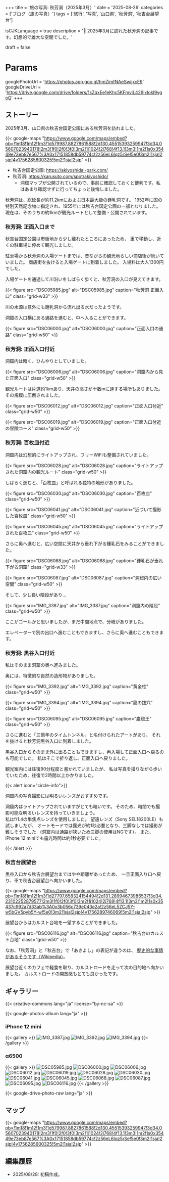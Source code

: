 +++
title = '旅の写真: 秋芳洞（2025年3月）'
date = '2025-08-26'
categories = ['ブログ（旅の写真）']
tags = ['旅行', '写真', '山口県', '秋芳洞', '秋吉台展望台']

isCJKLanguage = true
description = '🔦 2025年3月に訪れた秋芳洞の記事です。幻想的で雄大な空間でした。'

draft = false

# Params
googlePhotoUrl = 'https://photos.app.goo.gl/hmZimfNAeSwijxcE9'
googleDriveUrl = 'https://drive.google.com/drive/folders/1sZqxEe1eKhc5KFmviL429lxIokl9ygoQ'
+++


## ストーリー

2025年3月、山口県の秋吉台国定公園にある秋芳洞を訪れました。

{{< google-maps "https://www.google.com/maps/embed?pb=!1m18!1m12!1m3!1d579987.8827861588!2d130.45515393259947!3d34.05607023940178!2m3!1f0!2f0!3f0!3m2!1i1024!2i768!4f13.1!3m3!1m2!1s0x35449e73eb87e567%3A0x17151858db59774c!2z56eL6Iqz5rSe!5e0!3m2!1sja!2sjp!4v1756285600325!5m2!1sja!2sjp" >}}

- 秋吉台国定公園: https://akiyoshidai-park.com/
- 秋芳洞: https://karusuto.com/spot/akiyoshido/
    - 洞窟マップが公開されているので、事前に確認しておくと便利です。私はあまり確認せずに行ってちょっと後悔しました。

秋芳洞は、総延長が約11.2kmにおよぶ日本最大級の鍾乳洞です。
1952年に国の特別天然記念物に指定され、1955年には秋吉台国定公園の一部となりました。
現在は、そのうちの約1kmが観光ルートとして整備・公開されています。


### 秋芳洞: 正面入口まで

秋吉台国定公園は市街地から少し離れたところにあったため、
車で移動し、近くの駐車場に停めて観光しました。

駐車場から秋芳洞の入場ゲートまでは、昔ながらの観光地らしい商店街が続いていました。
商店街を抜けると入場ゲートに到着しました。
入場料は大人1300円でした。

入場ゲートを通過して川沿いをしばらく歩くと、秋芳洞の入口が見えてきます。

{{< figure
    src="DSC05985.jpg"
    alt="DSC05985.jpg"
    caption="秋芳洞 正面入口"
    class="grid-w33"
    >}}

川の水源は意外にも鍾乳洞から流れ出る水だったようです。

洞窟の入口横にある通路を進むと、中へ入ることができます。

{{< figure
    src="DSC06000.jpg"
    alt="DSC06000.jpg"
    caption="正面入口の通路"
    class="grid-w50"
    >}}


### 秋芳洞: 正面入口付近

洞窟内は暗く、ひんやりとしていました。

{{< figure
    src="DSC06006.jpg"
    alt="DSC06006.jpg"
    caption="洞窟内から見た正面入口"
    class="grid-w50"
    >}}


観光ルートは片道約1kmあり、天井の高さが十数mに達する場所もありました。
その規模に圧倒されました。

{{< figure
    src="DSC06012.jpg"
    alt="DSC06012.jpg"
    caption="正面入口付近"
    class="grid-w50"
    >}}

{{< figure
    src="DSC06019.jpg"
    alt="DSC06019.jpg"
    caption="正面入口付近の冒険コース"
    class="grid-w50"
    >}}


### 秋芳洞: 百枚皿付近

洞窟内は幻想的にライトアップされ、フリーWiFiも整備されていました。

{{< figure
    src="DSC06028.jpg"
    alt="DSC06028.jpg"
    caption="ライトアップされた洞窟内の観光ルート"
    class="grid-w50"
    >}}


しばらく進むと、「百枚皿」と呼ばれる独特の地形がありました。

{{< figure
    src="DSC06030.jpg"
    alt="DSC06030.jpg"
    caption="百枚皿"
    class="grid-w50"
    >}}

{{< figure
    src="DSC06041.jpg"
    alt="DSC06041.jpg"
    caption="近づいて撮影した百枚皿"
    class="grid-w50"
    >}}

{{< figure
    src="DSC06045.jpg"
    alt="DSC06045.jpg"
    caption="ライトアップされた百枚皿"
    class="grid-w50"
    >}}


さらに奥へ進むと、広い空間に天井から垂れ下がる鍾乳石をみることができました。

{{< figure
    src="DSC06068.jpg"
    alt="DSC06068.jpg"
    caption="鍾乳石が垂れ下がる洞窟"
    class="grid-w33"
    >}}

{{< figure
    src="DSC06087.jpg"
    alt="DSC06087.jpg"
    caption="洞窟内の広い空間"
    class="grid-w50"
    >}}


そして、少し長い階段があり...

{{< figure
    src="IMG_3387.jpg"
    alt="IMG_3387.jpg"
    caption="洞窟内の階段"
    class="grid-w50"
    >}}


ここがゴールかと思いましたが、まだ中間地点で、分岐がありました。

エレベーターで別の出口へ進むこともできますし、さらに奥へ進むこともできます。


### 秋芳洞: 黒谷入口付近

私はそのまま洞窟の奥へ進みました。

奥には、特徴的な自然の造形物がありました。

{{< figure
    src="IMG_3392.jpg"
    alt="IMG_3392.jpg"
    caption="黄金柱"
    class="grid-w50"
    >}}

{{< figure
    src="IMG_3394.jpg"
    alt="IMG_3394.jpg"
    caption="龍の抜穴"
    class="grid-w50"
    >}}

{{< figure
    src="DSC06095.jpg"
    alt="DSC06095.jpg"
    caption="巌窟王"
    class="grid-w50"
    >}}


さらに進むと「三億年のタイムトンネル」と名付けられたアートがあり、
それを抜けると秋芳洞黒谷入口に到着しました。

黒谷入口からそのまま外に出ることもできますし、再入場して正面入口へ戻るのも可能でした。
私はそこで折り返し、正面入口へ戻りました。

観光案内には往復90分程度と書かれていましたが、
私は写真を撮りながら歩いていたため、往復で2時間以上かかりました。

{{< alert icon="circle-info">}}

洞窟内の写真撮影には明るいレンズがおすすめです。

洞窟内はライトアップされていますがとても暗いです。
そのため、暗闇でも撮影可能な明るいレンズを持っていきましょう。
<br>
私はf/1.4の単焦点レンズを使用しました。
望遠レンズ（Sony SEL18200LE）も試しましたが、
オートモードでは露光が約1秒必要となり、三脚なしでは撮影が難しそうでした
（洞窟内は通路が狭いため三脚の使用はNGです）。
また、iPhone 12 miniでも露光時間は約1秒必要でした。

{{< /alert >}}


### 秋吉台展望台

黒谷入口から秋吉台展望台まではやや距離があったため、
一旦正面入り口へ戻り、車で秋吉台展望台へ向かいました。

{{< google-maps "https://www.google.com/maps/embed?pb=!1m18!1m12!1m3!1d27797.658324154494!2d131.28994673986537!3d34.23102252879577!2m3!1f0!2f0!3f0!3m2!1i1024!2i768!4f13.1!3m3!1m2!1s0x35437c992a7d33ab%3A0x3b056c739e043e2a!2z56eL5ZCJ5Y-w5bGV5pyb5Y-w!5e0!3m2!1sja!2sjp!4v1756289746069!5m2!1sja!2sjp" >}}


展望台からはカルスト台地を一望することができました。

{{< figure
    src="DSC06116.jpg"
    alt="DSC06116.jpg"
    caption="秋吉台のカルスト台地"
    class="grid-w50"
    >}}


なお、「秋芳洞」と「秋吉台」で「あきよし」の表記が違うのは、
[歴史的な事情があるそうです（Wikipedia）](https://ja.wikipedia.org/wiki/%E7%A7%8B%E8%8A%B3%E6%B4%9E#%E5%90%8D%E7%A7%B0%E3%81%AB%E3%81%A4%E3%81%84%E3%81%A6)。

展望台近くのカフェで軽食を取り、カルストロードを走って次の目的地へ向かいました。
カルストロードの開放感もとても良かったです。


## ギャラリー

{{< creative-commons lang="ja" license="by-nc-sa" >}}

{{< google-photos-album lang="ja" >}}


### iPhone 12 mini

{{< gallery >}}
<img src="IMG_3387.jpg" alt="IMG_3387.jpg" class="grid-w33" />
<img src="IMG_3392.jpg" alt="IMG_3392.jpg" class="grid-w33" />
<img src="IMG_3394.jpg" alt="IMG_3394.jpg" class="grid-w33" />
{{< /gallery >}}


### α6500

{{< gallery >}}
<img src="DSC05985.jpg" alt="DSC05985.jpg" class="grid-w33" />
<img src="DSC06000.jpg" alt="DSC06000.jpg" class="grid-w33" />
<img src="DSC06006.jpg" alt="DSC06006.jpg" class="grid-w33" />
<img src="DSC06012.jpg" alt="DSC06012.jpg" class="grid-w33" />
<img src="DSC06019.jpg" alt="DSC06019.jpg" class="grid-w33" />
<img src="DSC06028.jpg" alt="DSC06028.jpg" class="grid-w33" />
<img src="DSC06030.jpg" alt="DSC06030.jpg" class="grid-w33" />
<img src="DSC06041.jpg" alt="DSC06041.jpg" class="grid-w33" />
<img src="DSC06045.jpg" alt="DSC06045.jpg" class="grid-w33" />
<img src="DSC06068.jpg" alt="DSC06068.jpg" class="grid-w33" />
<img src="DSC06087.jpg" alt="DSC06087.jpg" class="grid-w33" />
<img src="DSC06095.jpg" alt="DSC06095.jpg" class="grid-w33" />
<img src="DSC06116.jpg" alt="DSC06116.jpg" class="grid-w33" />
{{< /gallery >}}

{{< google-drive-photo-raw lang="ja" >}}


## マップ

{{< google-maps "https://www.google.com/maps/embed?pb=!1m18!1m12!1m3!1d579987.8827861588!2d130.45515393259947!3d34.05607023940178!2m3!1f0!2f0!3f0!3m2!1i1024!2i768!4f13.1!3m3!1m2!1s0x35449e73eb87e567%3A0x17151858db59774c!2z56eL6Iqz5rSe!5e0!3m2!1sja!2sjp!4v1756285600325!5m2!1sja!2sjp" >}}


## 編集履歴

- 2025/08/28: 初稿作成。


